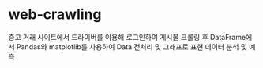 # web-crawling
중고 거래 사이트에서 드라이버를 이용해 로그인하여
게시물 크롤링 후 DataFrame에서 Pandas와 matplotlib를 사용하여 Data 전처리 및 그래프로 표현
데이터 분석 및 예측
